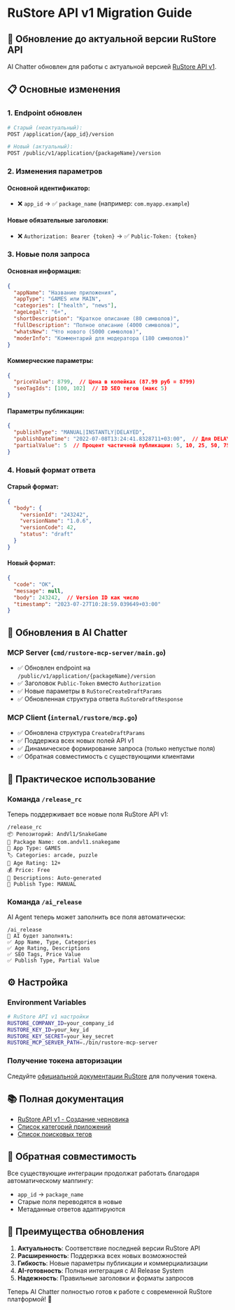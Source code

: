 # RuStore API v1 Migration Guide

## 🚀 Обновление до актуальной версии RuStore API

AI Chatter обновлен для работы с актуальной версией [RuStore API v1](https://www.rustore.ru/help/work-with-rustore-api/api-upload-publication-app/create-draft-version).

## 📋 Основные изменения

### 1. **Endpoint обновлен**
```bash
# Старый (неактуальный):
POST /application/{app_id}/version

# Новый (актуальный):
POST /public/v1/application/{packageName}/version
```

### 2. **Изменения параметров**

#### Основной идентификатор:
- ❌ `app_id` → ✅ `package_name` (например: `com.myapp.example`)

#### Новые обязательные заголовки:
- ❌ `Authorization: Bearer {token}` → ✅ `Public-Token: {token}`

### 3. **Новые поля запроса**

#### Основная информация:
```json
{
  "appName": "Название приложения",
  "appType": "GAMES или MAIN",
  "categories": ["health", "news"],
  "ageLegal": "6+",
  "shortDescription": "Краткое описание (80 символов)",
  "fullDescription": "Полное описание (4000 символов)",
  "whatsNew": "Что нового (5000 символов)",
  "moderInfo": "Комментарий для модератора (180 символов)"
}
```

#### Коммерческие параметры:
```json
{
  "priceValue": 8799,  // Цена в копейках (87.99 руб = 8799)
  "seoTagIds": [100, 102]  // ID SEO тегов (макс 5)
}
```

#### Параметры публикации:
```json
{
  "publishType": "MANUAL|INSTANTLY|DELAYED",
  "publishDateTime": "2022-07-08T13:24:41.8328711+03:00",  // Для DELAYED
  "partialValue": 5  // Процент частичной публикации: 5, 10, 25, 50, 75, 100
}
```

### 4. **Новый формат ответа**

#### Старый формат:
```json
{
  "body": {
    "versionId": "243242",
    "versionName": "1.0.6",
    "versionCode": 42,
    "status": "draft"
  }
}
```

#### Новый формат:
```json
{
  "code": "OK",
  "message": null,
  "body": 243242,  // Version ID как число
  "timestamp": "2023-07-27T10:28:59.039649+03:00"
}
```

## 🔧 Обновления в AI Chatter

### MCP Server (`cmd/rustore-mcp-server/main.go`)
- ✅ Обновлен endpoint на `/public/v1/application/{packageName}/version`
- ✅ Заголовок `Public-Token` вместо `Authorization`
- ✅ Новые параметры в `RuStoreCreateDraftParams`
- ✅ Обновленная структура ответа `RuStoreDraftResponse`

### MCP Client (`internal/rustore/mcp.go`)
- ✅ Обновлена структура `CreateDraftParams`
- ✅ Поддержка всех новых полей API v1
- ✅ Динамическое формирование запроса (только непустые поля)
- ✅ Обратная совместимость с существующими клиентами

## 🎯 Практическое использование

### Команда `/release_rc`
Теперь поддерживает все новые поля RuStore API v1:

```
/release_rc
📦 Репозиторий: AndVl1/SnakeGame
🏪 Package Name: com.andvl1.snakegame
📱 App Type: GAMES
🏷️ Categories: arcade, puzzle
🔞 Age Rating: 12+
💰 Price: Free
📄 Descriptions: Auto-generated
🚀 Publish Type: MANUAL
```

### Команда `/ai_release`
AI Agent теперь может заполнить все поля автоматически:

```
/ai_release
🤖 AI будет заполнять:
✅ App Name, Type, Categories
✅ Age Rating, Descriptions
✅ SEO Tags, Price Value
✅ Publish Type, Partial Value
```

## ⚙️ Настройка

### Environment Variables
```bash
# RuStore API v1 настройки
RUSTORE_COMPANY_ID=your_company_id
RUSTORE_KEY_ID=your_key_id  
RUSTORE_KEY_SECRET=your_key_secret
RUSTORE_MCP_SERVER_PATH=./bin/rustore-mcp-server
```

### Получение токена авторизации
Следуйте [официальной документации RuStore](https://www.rustore.ru/help/work-with-rustore-api/api-authorization-token) для получения токена.

## 📚 Полная документация

- [RuStore API v1 - Создание черновика](https://www.rustore.ru/help/work-with-rustore-api/api-upload-publication-app/create-draft-version)
- [Список категорий приложений](https://www.rustore.ru/help/work-with-rustore-api/api-upload-publication-app/app-category-list)
- [Список поисковых тегов](https://www.rustore.ru/help/work-with-rustore-api/api-upload-publication-app/app-tag-list)

## 🔄 Обратная совместимость

Все существующие интеграции продолжат работать благодаря автоматическому маппингу:
- `app_id` → `package_name`
- Старые поля переводятся в новые
- Метаданные ответов адаптируются

## 🎉 Преимущества обновления

1. **Актуальность**: Соответствие последней версии RuStore API
2. **Расширенность**: Поддержка всех новых возможностей
3. **Гибкость**: Новые параметры публикации и коммерциализации
4. **AI-готовность**: Полная интеграция с AI Release System
5. **Надежность**: Правильные заголовки и форматы запросов

Теперь AI Chatter полностью готов к работе с современной RuStore платформой! 🚀
